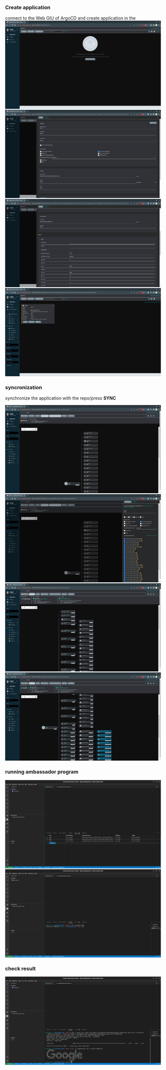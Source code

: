 ### Create  application
connect to the Web GIU of ArgoCD and create application in the 
<img  alt="image" src="https://github.com/otrokov/kbot/blob/main/doc/img/t1.png">
<img  alt="image" src="https://github.com/otrokov/kbot/blob/main/doc/img/t2.png">
<img  alt="image" src="https://github.com/otrokov/kbot/blob/main/doc/img/t3.png">
<img  alt="image" src="https://github.com/otrokov/kbot/blob/main/doc/img/t4.png">

### syncronization

 synchronize the application with the repo/press **SYNC**

<img  alt="image" src="https://github.com/otrokov/kbot/blob/main/doc/img/t5.png">
<img  alt="image" src="https://github.com/otrokov/kbot/blob/main/doc/img/t6.png">
<img  alt="image" src="https://github.com/otrokov/kbot/blob/main/doc/img/t7.png">
<img  alt="image" src="https://github.com/otrokov/kbot/blob/main/doc/img/t8.png">

### running ambassador program 

<img  alt="image" src="https://github.com/otrokov/kbot/blob/main/doc/img/t9.png">
<img  alt="image" src="https://github.com/otrokov/kbot/blob/main/doc/img/t10.png">

### check result 
<img  alt="image" src="https://github.com/otrokov/kbot/blob/main/doc/img/t11.png">